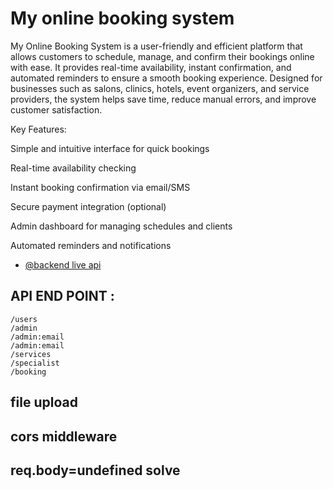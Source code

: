 # My online booking system

My Online Booking System is a user-friendly and efficient platform that allows customers to schedule, manage, and confirm their bookings online with ease. It provides real-time availability, instant confirmation, and automated reminders to ensure a smooth booking experience. Designed for businesses such as salons, clinics, hotels, event organizers, and service providers, the system helps save time, reduce manual errors, and improve customer satisfaction.

Key Features:

Simple and intuitive interface for quick bookings

Real-time availability checking

Instant booking confirmation via email/SMS

Secure payment integration (optional)

Admin dashboard for managing schedules and clients

Automated reminders and notifications

 

- [@backend live api]()

## API END POINT :
    /users
    /admin
    /admin:email
    /admin:email
    /services
    /specialist
    /booking

## file upload
## cors middleware
## req.body=undefined solve